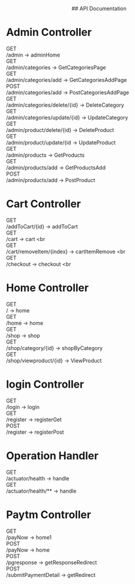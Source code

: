 <p align="center">## API Documentation </p>

# Admin Controller

GET <br />
​/admin -> adminHome <br />
GET <br />
​/admin​/categories -> GetCategoriesPage  <br /> 
GET <br />
​/admin​/categories​/add  -> GetCategoriesAddPage  <br /> 
POST <br />
​/admin​/categories​/add -> PostCategoriesAddPage   <br />
GET <br />
​/admin​/categories​/delete​/{id} -> DeleteCategory  <br /> 
GET <br />
​/admin​/categories​/update​/{id} -> UpdateCategory  <br /> 
GET <br />
​/admin​/product​/delete​/{id} -> DeleteProduct <br />
GET <br />
​/admin​/product​/update​/{id -> UpdateProduct  <br /> 
GET <br />
​/admin​/products -> GetProducts  <br /> 
GET <br />
​/admin​/products​/add -> GetProductsAdd  <br /> 
POST <br />
​/admin​/products​/add -> PostProduct  <br /> 

# Cart Controller

GET <br />
​/addToCart​/{id} -> addToCart  <br /> 
GET <br />
​/cart -> cart  <br  <br />
GET <br />
​/cart​/removeItem​/{index} -> cartItemRemove  <br  <br />
GET <br />
​/checkout -> checkout  <br  <br />

# Home Controller

GET <br />
​/ -> home  <br />
GET <br />
​/home -> home  <br />
GET <br />
​/shop -> shop  <br />
GET <br />
​/shop​/category​/{id} -> shopByCategory  <br />
GET <br />
​/shop​/viewproduct​/{id} -> ViewProduct  <br />

# login Controller

GET <br />
​/login -> login  <br />
GET <br />
​/register -> registerGet  <br />
POST <br />
​/register -> registerPost  <br />

# Operation Handler

GET <br />
​/actuator​/health -> handle  <br />
GET <br />
​/actuator​/health​/** -> handle  <br />

# Paytm Controller

GET <br />
​/payNow -> home1  <br />
POST <br />
​/payNow -> home  <br />
POST <br />
​/pgresponse -> getResponseRedirect  <br />
POST <br />
​/submitPaymentDetail -> getRedirect  <br />

